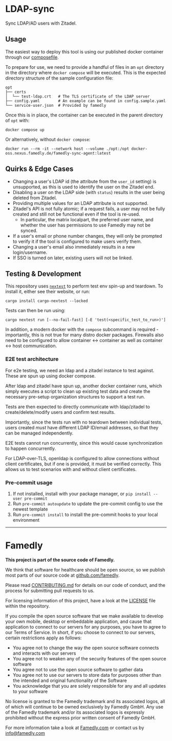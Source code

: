 # LDAP-sync

Sync LDAP/AD users with Zitadel.

## Usage

The easiest way to deploy this tool is using our published docker
container through our [composefile](./docker-compose.yaml).

To prepare for use, we need to provide a handful of files in an `opt`
directory in the directory where `docker compose` will be
executed. This is the expected directory structure of the sample
configuration file:

```
opt
├── certs
│  └── test-ldap.crt   # The TLS certificate of the LDAP server
├── config.yaml        # An example can be found in config.sample.yaml
└── service-user.json  # Provided by famedly
```

Once this is in place, the container can be executed in the parent
directory of `opt` with:

```
docker compose up
```

Or alternatively, without `docker compose`:

```
docker run --rm -it --network host --volume ./opt:/opt docker-oss.nexus.famedly.de/famedly-sync-agent:latest
```

## Quirks & Edge Cases

- Changing a user's LDAP id (the attribute from the `user_id` setting)
  is unsupported, as this is used to identify the user on the Zitadel
  end.
- Disabling a user on the LDAP side (with `status`) results in the
  user being deleted from Zitadel.
- Providing multiple values for an LDAP attribute is not supported.
- Zitadel's API is not fully atomic; if a request fails, a user may
  not be fully created and still not be functional even if the tool is
  re-used.
  - In particular, the matrix localpart, the preferred user name, and
    whether the user has permissions to use Famedly may not be synced.
- If a user's email or phone number changes, they will only be
  prompted to verify it if the tool is configured to make users verify
  them.
- Changing a user's email also immediately results in a new
  login/username.
- If SSO is turned on later, existing users will not be linked.

## Testing & Development

This repository uses [`nextest`](https://nexte.st/) to perform test
env spin-up and teardown. To install it, either see their website, or
run:

```
cargo install cargo-nextest --locked
```

Tests can then be run using:

```
cargo nextest run [--no-fail-fast] [-E 'test(<specific_test_to_run>)']
```

In addition, a modern docker with the `compose` subcommand is
required - importantly, this is not true for many distro docker
packages. Firewalls also need to be configured to allow container <->
container as well as container <-> host communication.

### E2E test architecture

For e2e testing, we need an ldap and a zitadel instance to test
against. These are spun up using docker compose.

After ldap and zitadel have spun up, another docker container runs,
which simply executes a script to clean up existing test data and
create the necessary pre-setup organization structures to support a
test run.

Tests are then expected to directly communicate with ldap/zitadel to
create/delete/modify users and confirm test results.

Importantly, since the tests run with no teardown between individual
tests, users created *must* have different LDAP ID/email addresses, so
that they can be managed independently.

E2E tests cannot run concurrently, since this would cause
synchronization to happen concurrently.

For LDAP-over-TLS, openldap is configured to allow connections without
client certificates, but if one is provided, it must be verified
correctly. This allows us to test scenarios with and without client
certificates.

### Pre-commit usage

1. If not installed, install with your package manager, or `pip install --user pre-commit`
2. Run `pre-commit autoupdate` to update the pre-commit config to use the newest template
3. Run `pre-commit install` to install the pre-commit hooks to your local environment

---

# Famedly

**This project is part of the source code of Famedly.**

We think that software for healthcare should be open source, so we publish most
parts of our source code at [github.com/famedly](https://github.com/famedly).

Please read [CONTRIBUTING.md](CONTRIBUTING.md) for details on our code of
conduct, and the process for submitting pull requests to us.

For licensing information of this project, have a look at the [LICENSE](LICENSE.md)
file within the repository.

If you compile the open source software that we make available to develop your
own mobile, desktop or embeddable application, and cause that application to
connect to our servers for any purposes, you have to agree to our Terms of
Service. In short, if you choose to connect to our servers, certain restrictions
apply as follows:

- You agree not to change the way the open source software connects and
  interacts with our servers
- You agree not to weaken any of the security features of the open source software
- You agree not to use the open source software to gather data
- You agree not to use our servers to store data for purposes other than
  the intended and original functionality of the Software
- You acknowledge that you are solely responsible for any and all updates to
  your software

No license is granted to the Famedly trademark and its associated logos, all of
which will continue to be owned exclusively by Famedly GmbH. Any use of the
Famedly trademark and/or its associated logos is expressly prohibited without
the express prior written consent of Famedly GmbH.

For more
information take a look at [Famedly.com](https://famedly.com) or contact
us by [info@famedly.com](mailto:info@famedly.com?subject=[GitLab]%20More%20Information%20)
